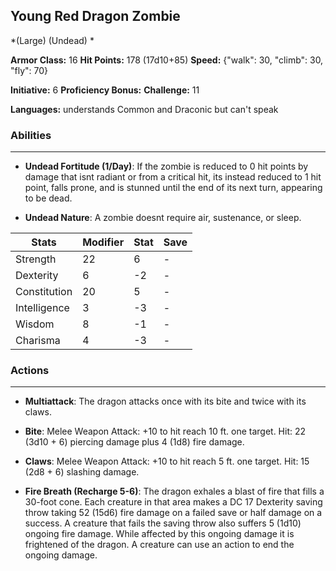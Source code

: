 ## Young Red Dragon Zombie
*(Large) (Undead) *

**Armor Class:** 16
**Hit Points:** 178 (17d10+85)
**Speed:** {"walk": 30, "climb": 30, "fly": 70}

**Initiative:** 6
**Proficiency Bonus:**
**Challenge:** 11

**Languages:** understands Common and Draconic but can't speak

### Abilities
 --- 
- **Undead Fortitude (1/Day)**: If the zombie is reduced to 0 hit points by damage that isnt radiant or from a critical hit, its instead reduced to 1 hit point, falls prone, and is stunned until the end of its next turn, appearing to be dead.

- **Undead Nature**: A zombie doesnt require air, sustenance, or sleep.



| Stats | Modifier | Stat | Save
| ---- | ---- | ---- | ---- |
| Strength | 22 | 6 | - |
| Dexterity | 6 | -2 | - |
| Constitution | 20 | 5 | - |
| Intelligence | 3 | -3 | - |
| Wisdom | 8 | -1 | - |
| Charisma | 4 | -3 | - |

### Actions
 --- 
- **Multiattack**: The dragon attacks once with its bite and twice with its claws.

- **Bite**: Melee Weapon Attack: +10 to hit  reach 10 ft.  one target. Hit: 22 (3d10 + 6) piercing damage plus 4 (1d8) fire damage.

- **Claws**: Melee Weapon Attack: +10 to hit  reach 5 ft.  one target. Hit: 15 (2d8 + 6) slashing damage.

- **Fire Breath (Recharge 5-6)**: The dragon exhales a blast of fire that fills a 30-foot cone. Each creature in that area makes a DC 17 Dexterity saving throw  taking 52 (15d6) fire damage on a failed save or half damage on a success. A creature that fails the saving throw also suffers 5 (1d10) ongoing fire damage. While affected by this ongoing damage  it is frightened of the dragon. A creature can use an action to end the ongoing damage.

